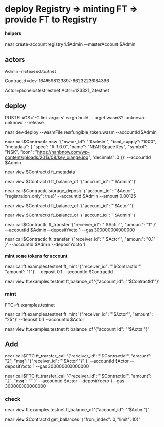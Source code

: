 # deploy Registry => minting FT => provide FT to Registry

#### helpers

near create-account registry4.$Admin --masterAccount $Admin

## actors

Admin=metaseed.testnet

ContractId=dev-1649598123897-66232236184396

Actor=phoneiostest.testnet
Actor=123321_2.testnet

## deploy

RUSTFLAGS='-C link-arg=-s' cargo build --target wasm32-unknown-unknown --release

near dev-deploy --wasmFile res/fungible_token.wasm  --accountId $Admin

near call $ContractId new '{"owner_id": "'$Admin'", "total_supply": "1000", "metadata": { "spec": "ft-1.0.0", "name": "NEAR Space Key", "symbol": "NSK", "icon": "https://nahbnow.com/wp-content/uploads/2016/08/key_orange.jpg", "decimals": 0 }}' --accountId $Admin

near view $ContractId ft_metadata

near view $ContractId ft_balance_of '{"account_id": "'$Admin'"}'

near call $ContractId storage_deposit '{"account_id": "'$Actor'", "registration_only": true}' --accountId $Admin --amount 0.00125

near view $ContractId ft_balance_of '{"account_id": "'$Actor'"}'

near view $ContractId ft_balance_of '{"account_id": "'$Admin'"}'

near call $ContractId ft_transfer '{"receiver_id": "'$Actor'", "amount": "1" }' --accountId $Admin --depositYocto 1 --gas 300000000000000

near call $ContractId ft_transfer '{"receiver_id": "'$Actor'", "amount": "0.1" }' --accountId $Admin --depositYocto 1













#### mint some tokens for account

near call ft.examples.testnet ft_mint '{"receiver_id": "'$ContractId'", "amount": "1"}' --deposit 0.1 --accountId $ContractId

near view ft.examples.testnet ft_balance_of '{"account_id": "'$ContractId'"}'

### mint

FTC=ft.examples.testnet

near call ft.examples.testnet ft_mint '{"receiver_id": "'$Actor'", "amount": "25"}' --deposit 0.1 --accountId $Actor

near view ft.examples.testnet ft_balance_of '{"account_id": "'$Actor'"}'

## Add

near call $FTC ft_transfer_call '{"receiver_id": "'$ContractId'", "amount": "2", "msg":"{\"receiver_id\": \"'$Actor'\"}" }' --accountId $Actor --depositYocto 1 --gas 300000000000000

near call $FTC ft_transfer_call '{"receiver_id": "'$ContractId'", "amount": "2", "msg": "" }' --accountId $Actor --depositYocto 1 --gas 300000000000000

### check



near view ft.examples.testnet ft_balance_of '{"account_id": "'$Actor'"}'

near view $ContractId get_ballances '{"from_index": 0, "limit": 10}'
